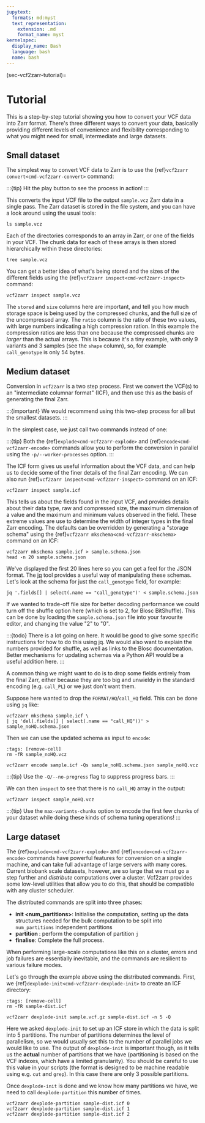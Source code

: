 ```yaml
---
jupytext:
  formats: md:myst
  text_representation:
    extension: .md
    format_name: myst
kernelspec:
  display_name: Bash
  language: bash
  name: bash
---
```

(sec-vcf2zarr-tutorial)=
# Tutorial

This is a step-by-step tutorial showing you how to convert your
VCF data into Zarr format. There's three different ways to
convert your data, basically providing different levels of
convenience and flexibility corresponding to what you might
need for small, intermediate and large datasets.

## Small dataset

The simplest way to convert VCF data to Zarr is to use the
{ref}`vcf2zarr convert<cmd-vcf2zarr-convert>` command:

:::{tip}
Hit the play button to see the process in action!
:::
<div id="vcf2zarr_convert"></div>
<script>
AsciinemaPlayer.create('../_static/vcf2zarr_convert.cast',
   document.getElementById('vcf2zarr_convert'), {
   cols:80,
   rows:12
});
</script>


This converts the input VCF file to the output ``sample.vcz``
Zarr data in a single pass. The Zarr dataset is stored in the
file system, and you can have a look around using the usual
tools:

```{code-cell}
ls sample.vcz
```

Each of the directories corresponds to an array in Zarr, or
one of the fields in your VCF. The chunk data for each
of these arrays is then stored hierarchically within
these directories:

```{code-cell}
tree sample.vcz
```

You can get a better idea of what's being stored and the sizes
of the different fields using the 
{ref}`vcf2zarr inspect<cmd-vcf2zarr-inspect>` command:

```{code-cell}
vcf2zarr inspect sample.vcz
```

The ``stored`` and ``size`` columns here are important, and tell you 
how much storage space is being used by the compressed chunks,
and the full size of the uncompressed array. The ``ratio`` 
column is the ratio of these two values, with large numbers 
indicating a high compression ration. In this example 
the compression ratios are less than one because the compressed
chunks are *larger* than the actual arrays. This is because it's 
a tiny example, with only 9 variants and 3 samples (see the ``shape``
column), so, for example ``call_genotype`` is only 54 bytes.

## Medium dataset

Conversion in ``vcf2zarr`` is a two step process. First we convert the VCF(s) to 
an "intermediate columnar format" (ICF), and then use this as the basis of 
generating the final Zarr. 

:::{important}
We would recommend using this two-step process for all but the smallest datasets.
:::

In the simplest case, we just call two commands instead of one:
<div id="vcf2zarr_explode"></div>
<script>
AsciinemaPlayer.create('../_static/vcf2zarr_explode.cast',
   document.getElementById('vcf2zarr_explode'), {
   cols:80,
   rows:12
});
</script>

:::{tip}
Both the {ref}`explode<cmd-vcf2zarr-explode>` 
and
{ref}`encode<cmd-vcf2zarr-encode>` 
commands allow you to perform the
conversion in parallel using the  ``-p/--worker-processes`` option.
:::

The ICF form gives us useful information about the VCF data, and can help us to 
decide some of the finer details of the final Zarr encoding. We can also run
{ref}`vcf2zarr inspect<cmd-vcf2zarr-inspect>` command on an ICF:

```{code-cell}
vcf2zarr inspect sample.icf
```

This tells us about the fields found in the input VCF, and provides details 
about their data type, raw and compressed size, the maximum dimension of a value
and the maximum and minimum values observed in the field. These extreme values
are use to determine the width of integer types in the final Zarr encoding. 
The defaults can be overridden by generating a "storage schema" 
using the {ref}`vcf2zarr mkschema<cmd-vcf2zarr-mkschema>` command on an ICF:

```{code-cell}
vcf2zarr mkschema sample.icf > sample.schema.json
head -n 20 sample.schema.json
```

We've displayed the first 20 lines here so you can get a feel for the JSON format.
The [jq](https://jqlang.github.io/jq/) tool provides a useful way of manipulating
these schemas. Let's look at the schema for just the ``call_genotype``
field, for example:

```{code-cell}
jq '.fields[] | select(.name == "call_genotype")' < sample.schema.json
```

If we wanted to trade-off file size for better decoding performance
we could turn off the shuffle option here (which is set to 2, for 
Blosc BitShuffle). This can be done by loading the ``sample.schema.json``
file into your favourite editor, and changing the value "2" to "0".

:::{todo}
There is a lot going on here. It would be good to give some specific
instructions for how to do this using jq. We would also want to 
explain the numbers provided for shuffle, as well as links to the 
Blosc documentation.
Better mechanisms for updating schemas via a Python API would be 
a useful addition here.
:::


A common thing we might want to do is to drop some fields entirely
from the final Zarr, either because they are too big and unwieldy 
in the standard encoding (e.g. ``call_PL``) or we just don't 
want them.

Suppose here wanted to drop the ``FORMAT/HQ``/``call_HQ`` field. This 
can be done using ``jq`` like:

```{code-cell}
vcf2zarr mkschema sample.icf \
| jq 'del(.fields[] | select(.name == "call_HQ"))' > sample_noHQ.schema.json 
```
Then we can use the updated schema as input to ``encode``:


<!-- FIXME shouldn't need to do this, but currently the execution model is very --> 
<!-- fragile. -->
<!-- https://github.com/sgkit-dev/bio2zarr/issues/238 -->
```{code-cell}
:tags: [remove-cell]
rm -fR sample_noHQ.vcz
```

```{code-cell}
vcf2zarr encode sample.icf -Qs sample_noHQ.schema.json sample_noHQ.vcz
```
:::{tip}
Use the ``-Q/--no-progress`` flag to suppress progress bars.
:::

We can then ``inspect`` to see that there is no ``call_HQ`` array in the output:

```{code-cell}
vcf2zarr inspect sample_noHQ.vcz
```

:::{tip}
Use the ``max-variants-chunks`` option to encode the first few chunks of your 
dataset while doing these kinds of schema tuning operations!
:::

## Large dataset

The {ref}`explode<cmd-vcf2zarr-explode>` 
and {ref}`encode<cmd-vcf2zarr-encode>` commands have powerful features for 
conversion on a single machine, and can take full advantage of large servers
with many cores. Current biobank scale datasets, however, are so large that 
we must go a step further and *distribute* computations over a cluster. 
Vcf2zarr provides some low-level utilities that allow you to do this, that should 
be compatible with any cluster scheduler. 

The distributed commands are split into three phases:

- **init <num_partitions>**: Initialise the computation, setting up the data structures needed
for the bulk computation to be split into ``num_partitions`` independent partitions
- **partition <j>**: perform the computation of partition ``j``
- **finalise**: Complete the full process.

When performing large-scale computations like this on a cluster, errors and job
failures are essentially inevitable, and the commands are resilient to various
failure modes.

Let's go through the example above using the distributed commands. First, we 
{ref}`dexplode-init<cmd-vcf2zarr-dexplode-init>` to create an ICF directory:

```{code-cell}
:tags: [remove-cell]
rm -fR sample-dist.icf
```
```{code-cell}
vcf2zarr dexplode-init sample.vcf.gz sample-dist.icf -n 5 -Q
```

Here we asked ``dexplode-init`` to set up an ICF store in which the data 
is split into 5 partitions. The number of partitions determines the level
of parallelism, so we would usually set this to the number of 
parallel jobs we would like to use. The output of ``dexplode-init`` is 
important though, as it tells us the **actual** number of partitions that 
we have (partitioning is based on the VCF indexes, which have a limited
granularity). You should be careful to use this value in your scripts 
(the format is designed to be machine readable using e.g. ``cut`` and 
``grep``).  In this case there are only 3 possible partitions.


Once ``dexplode-init`` is done and we know how many partitions we have,
we need to call ``dexplode-partition``  this number of times.

```{code-cell}
vcf2zarr dexplode-partition sample-dist.icf 0
vcf2zarr dexplode-partition sample-dist.icf 1
vcf2zarr dexplode-partition sample-dist.icf 2
```

